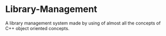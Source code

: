 # Library-Management
A library management system made by using of almost all the concepts of C++ object oriented concepts.
